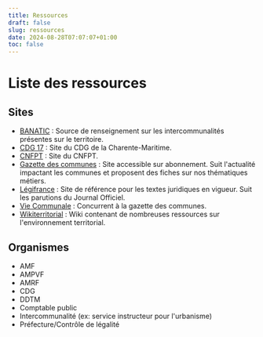 ```yaml
---
title: Ressources
draft: false
slug: ressources
date: 2024-08-28T07:07:07+01:00
toc: false
---
```


# Liste des ressources

## Sites

- [BANATIC](https://www.banatic.interieur.gouv.fr/) : Source de renseignement sur les intercommunalités présentes sur le territoire.
- [CDG 17](https://www.cdg17.fr/) : Site du CDG de la Charente-Maritime.
- [CNFPT](https://www.cnfpt.fr/) : Site du CNFPT.
- [Gazette des communes](https://www.lagazettedescommunes.com/) : Site accessible sur abonnement. Suit l'actualité impactant les communes et proposent des fiches sur nos thématiques métiers.
- [Légifrance](https://www.legifrance.gouv.fr/) : Site de référence pour les textes juridiques en vigueur. Suit les parutions du Journal Officiel.
- [Vie Communale](https://www.laviecommunale.fr/) : Concurrent à la gazette des communes.
- [Wikiterritorial](https://www.wikiterritorial.cnfpt.fr/xwiki/bin/view/Main/WebHome) : Wiki contenant de nombreuses ressources sur l'environnement territorial.

## Organismes

- AMF
- AMPVF
- AMRF
- CDG
- DDTM
- Comptable public
- Intercommunalité (ex: service instructeur pour l'urbanisme)
- Préfecture/Contrôle de légalité